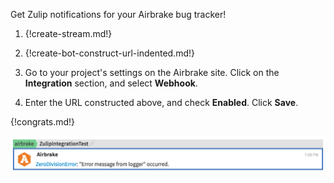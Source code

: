 Get Zulip notifications for your Airbrake bug tracker!

1. {!create-stream.md!}

1. {!create-bot-construct-url-indented.md!}

1. Go to your project's settings on the Airbrake site. Click on the
   **Integration** section, and select **Webhook**.

1. Enter the URL constructed above, and check **Enabled**.
   Click **Save**.

{!congrats.md!}

![](/static/images/integrations/airbrake/001.png)

